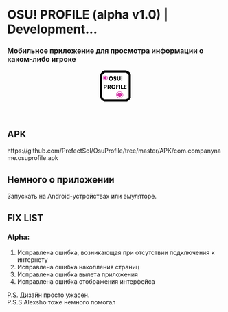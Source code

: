 <h1>OSU! PROFILE (alpha v1.0) | Development...</h1>

<h3>Мобильное приложение для просмотра информации о каком-либо игроке</h3>

<p align="center">
  <img src="https://github.com/PrefectSol/OsuProfile/blob/master/OsuProfile/OsuProfile.Android/Resources/drawable/icon.png" title="Тут должен быть имейдж">
</p>

</br>
<h2>APK</h2>
https://github.com/PrefectSol/OsuProfile/tree/master/APK/com.companyname.osuprofile.apk
<h2>Немного о приложении</h2>
<p>
	Запускать на Android-устройствах или эмуляторе.
<p>

<h2>FIX LIST</h2>
<h3>Alpha:</h3>
<ol>
  <li>Исправлена ошибка, возникающая при отсутствии подключения к интернету</li>
  <li>Исправлена ошибка накопления страниц</li>
  <li>Исправлена ошибка вылета приложения</li>
  <li>Исправлена ошибка отображения интерфейса</li>
</ol>

<p>
	P.S. Дизайн просто ужасен.</br>
	P.S.S Alexsho тоже немного помогал
</p>